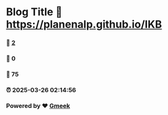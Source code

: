 # Blog Title :link: https://planenalp.github.io/IKB 
### :page_facing_up: [2](https://planenalp.github.io/IKB/tag.html) 
### :speech_balloon: 0 
### :hibiscus: 75 
### :alarm_clock: 2025-03-26 02:14:56 
### Powered by :heart: [Gmeek](https://github.com/Meekdai/Gmeek)
